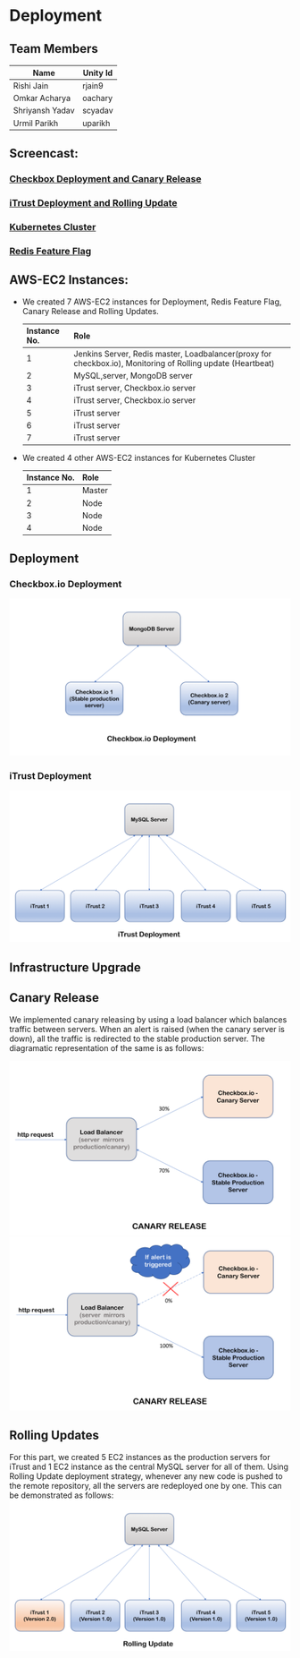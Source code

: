 # Deployment


## Team Members

| Name | Unity Id |
| --- | --- |
| Rishi Jain | rjain9 |
| Omkar Acharya | oachary |
| Shriyansh Yadav | scyadav |
| Urmil Parikh | uparikh |

## Screencast:  

### [Checkbox Deployment and Canary Release]()  
### [iTrust Deployment and Rolling Update]() 
### [Kubernetes Cluster]()
### [Redis Feature Flag]()

## AWS-EC2 Instances:

* We created 7 AWS-EC2 instances for Deployment, Redis Feature Flag, Canary Release and Rolling Updates.

  | Instance No. |  Role |
  | --- | --- |
  | 1 | Jenkins Server, Redis master, Loadbalancer(proxy for checkbox.io), Monitoring of Rolling update (Heartbeat) |
  | 2 | MySQL,server, MongoDB server |
  | 3 | iTrust server, Checkbox.io server |
  | 4 | iTrust server, Checkbox.io server |
  | 5 | iTrust server |
  | 6 | iTrust server |
  | 7 | iTrust server |

* We created 4 other AWS-EC2 instances for Kubernetes Cluster

  | Instance No. |  Role |
  | --- | --- |
  | 1 | Master |
  | 2 | Node |
  | 3 | Node |
  | 4 | Node |

## Deployment

### Checkbox.io Deployment

<img src="img/checkboxioDeployment.png">

### iTrust Deployment

<img src="img/iTrustDeployment.png">

## Infrastructure Upgrade


## Canary Release
We implemented canary releasing by using a load balancer which balances traffic between servers. When an alert is raised (when the canary server is down), all the traffic is redirected to the stable production server. The diagramatic representation of the same is as follows:

<img src="img/Canary1.png">

<img src="img/Canary2.png">

## Rolling Updates
For this part, we created 5 EC2 instances as the production servers for iTrust and 1 EC2 instance as the central MySQL server for all of them. Using Rolling Update deployment strategy, whenever any new code is pushed to the remote repository, all the servers are redeployed one by one. This can be demonstrated as follows:
<img src="img/rollingUpdate.png">
